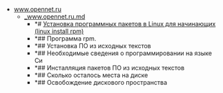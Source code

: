 - <a href = "E:\Node_projects\Node_Way\NBase\_Md\_Index\_Fedora\contaners\Learn_this\_stash\Rpm\www.opennet.ru\cat.www.opennet.ru\dir.www.opennet.ru.md">www.opennet.ru</a>
    - <a href = "E:\Node_projects\Node_Way\NBase\_Md\_Index\_Fedora\contaners\Learn_this\_stash\Rpm\www.opennet.ru\_www.opennet.ru.md">_www.opennet.ru.md</a>
        - *# [Установка программных пакетов в Linux для начинающих (linux install rpm)](https://www.opennet.ru/base/sys/soft_inst.txt.html)
        - *## Программа rpm.
        - *## Установка ПО из исходных текстов
        - *## Необходимые сведения о программировании на языке Си
        - *## Инсталляция пакетов ПО из исходных текстов
        - *## Сколько осталось места на диске
        - *## Освобождение дискового пространства
